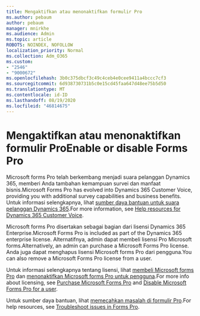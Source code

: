 ```yaml
---
title: Mengaktifkan atau menonaktifkan formulir Pro
ms.author: pebaum
author: pebaum
manager: mnirkhe
ms.audience: Admin
ms.topic: article
ROBOTS: NOINDEX, NOFOLLOW
localization_priority: Normal
ms.collection: Adm_O365
ms.custom:
- "2546"
- "9000672"
ms.openlocfilehash: 3b0c375dbcf3c49c4ceb4e0cee9411a4bccc7cf3
ms.sourcegitcommit: 6d938730731b5c0e15cd45faa647d48ee75b5d50
ms.translationtype: MT
ms.contentlocale: id-ID
ms.lasthandoff: 08/19/2020
ms.locfileid: "46814675"
---
```

# <a name="enable-or-disable-forms-pro"></a><span data-ttu-id="9c2c4-102">Mengaktifkan atau menonaktifkan formulir Pro</span><span class="sxs-lookup"><span data-stu-id="9c2c4-102">Enable or disable Forms Pro</span></span>

<span data-ttu-id="9c2c4-103">Microsoft forms Pro telah berkembang menjadi suara pelanggan Dynamics 365, memberi Anda tambahan kemampuan survei dan manfaat bisnis.</span><span class="sxs-lookup"><span data-stu-id="9c2c4-103">Microsoft Forms Pro has evolved into Dynamics 365 Customer Voice, providing you with additional survey capabilities and business benefits.</span></span> <span data-ttu-id="9c2c4-104">Untuk informasi selengkapnya, lihat [sumber daya bantuan untuk suara pelanggan Dynamics 365](https://go.microsoft.com/fwlink/p/?linkid=2128357).</span><span class="sxs-lookup"><span data-stu-id="9c2c4-104">For more information, see [Help resources for Dynamics 365 Customer Voice](https://go.microsoft.com/fwlink/p/?linkid=2128357).</span></span>  

<span data-ttu-id="9c2c4-105">Microsoft forms Pro disertakan sebagai bagian dari lisensi Dynamics 365 Enterprise.</span><span class="sxs-lookup"><span data-stu-id="9c2c4-105">Microsoft Forms Pro is included as part of the Dynamics 365 enterprise license.</span></span> <span data-ttu-id="9c2c4-106">Alternatifnya, admin dapat membeli lisensi Pro Microsoft forms.</span><span class="sxs-lookup"><span data-stu-id="9c2c4-106">Alternatively, an admin can purchase a Microsoft Forms Pro license.</span></span> <span data-ttu-id="9c2c4-107">Anda juga dapat menghapus lisensi Microsoft forms Pro dari pengguna.</span><span class="sxs-lookup"><span data-stu-id="9c2c4-107">You can also remove a Microsoft Forms Pro license from a user.</span></span>  

<span data-ttu-id="9c2c4-108">Untuk informasi selengkapnya tentang lisensi, lihat [membeli Microsoft forms Pro](https://docs.microsoft.com/forms-pro/purchase#purchase-microsoft-forms-pro-for-users-in-a-dynamics-365-tenant) dan [menonaktifkan Microsoft forms Pro untuk pengguna](https://docs.microsoft.com/forms-pro/purchase#disable-microsoft-forms-pro-for-a-user-1).</span><span class="sxs-lookup"><span data-stu-id="9c2c4-108">For more info about licensing, see [Purchase Microsoft Forms Pro](https://docs.microsoft.com/forms-pro/purchase#purchase-microsoft-forms-pro-for-users-in-a-dynamics-365-tenant) and [Disable Microsoft Forms Pro for a user](https://docs.microsoft.com/forms-pro/purchase#disable-microsoft-forms-pro-for-a-user-1).</span></span>
  
<span data-ttu-id="9c2c4-109">Untuk sumber daya bantuan, lihat [memecahkan masalah di formulir Pro](https://docs.microsoft.com/forms-pro/troubleshoot).</span><span class="sxs-lookup"><span data-stu-id="9c2c4-109">For help resources, see [Troubleshoot issues in Forms Pro](https://docs.microsoft.com/forms-pro/troubleshoot).</span></span>